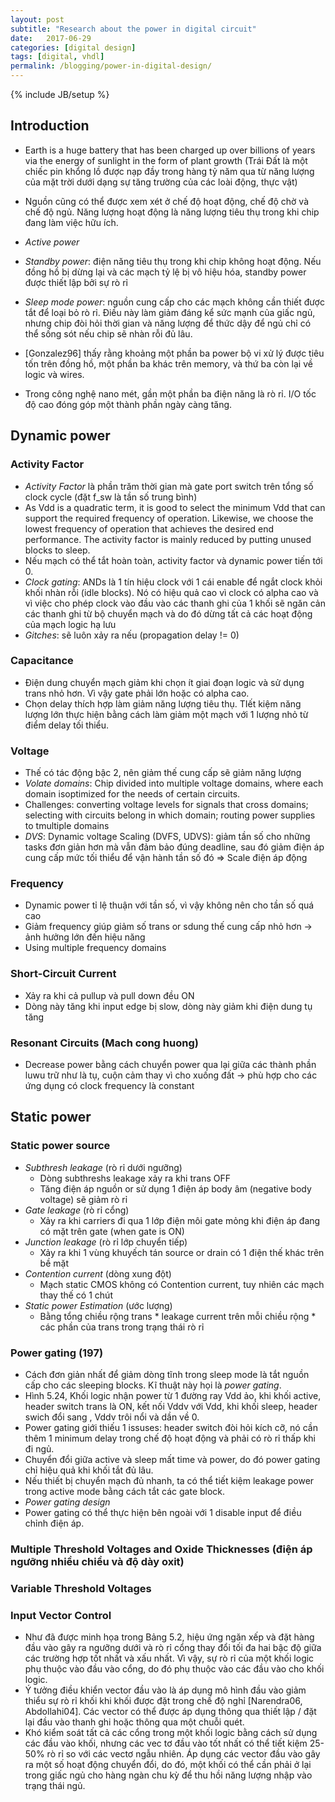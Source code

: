 ```yaml
---
layout: post
subtitle: "Research about the power in digital circuit"
date:   2017-06-29
categories: [digital design]
tags: [digital, vhdl]
permalink: /blogging/power-in-digital-design/
---
```

{% include JB/setup %}

## Introduction
- Earth is a huge battery that has been charged up over billions of years via the energy of sunlight in the form of plant growth (Trái Đất là một chiếc pin khổng lồ được nạp đầy trong hàng tỷ năm qua từ năng lượng của mặt trời dưới dạng sự tăng trường của các loài động, thực vật)
- Nguồn cũng có thể được xem xét ở chế độ hoạt động, chế độ chờ và chế độ ngủ.  Năng lượng hoạt động là năng lượng tiêu thụ trong khi chip đang làm việc hữu
 ích.

- *Active power*
- *Standby power*: điện năng tiêu thụ trong khi chip không hoạt động. Nếu đồng hồ bị dừng lại và các mạch tỷ lệ bị vô hiệu hóa, standby power được thiết lập
  bởi sự rò rỉ
- *Sleep mode power*: nguồn cung cấp cho các mạch không cần thiết được tắt để loại bỏ rò rỉ. Điều này làm giảm đáng kể sức mạnh của giấc ngủ, nhưng chip đòi hỏi thời gian và năng lượng để thức dậy để ngủ chỉ có thể sống sót nếu chip sẽ nhàn rỗi đủ lâu.
- [Gonzalez96] thấy rằng khoảng một phần ba power bộ vi xử lý được tiêu tốn trên đồng hồ, một phần ba khác trên memory, và thứ ba còn lại về logic và wires.
- Trong công nghệ nano mét, gần một phần ba điện năng là rò rỉ. I/O tốc độ cao đóng góp một thành phần ngày càng tăng.

## Dynamic power
### Activity Factor
- *Activity Factor* là phần trăm thời gian mà gate port switch trên tổng số clock cycle (đặt f_sw là tần số trung bình)
- As Vdd is a quadratic term, it is good to select the minimum Vdd that can support the required frequency of operation. Likewise, we choose the lowest frequency of operation that achieves the desired end performance. The activity factor is mainly reduced by putting unused blocks to sleep.
- Nếu mạch có thể tắt hoàn toàn, activity factor và dynamic power tiến tới 0.
- *Clock gating*: ANDs là 1 tín hiệu clock với 1 cái enable để ngắt clock khỏi khối nhàn rỗi (idle blocks). Nó có hiệu quả cao vì clock có alpha cao và vì việc cho phép clock vào đầu vào các thanh ghi của 1 khối sẽ ngăn cản các thanh ghi từ bộ chuyển mạch và do đó dừng tất cả các hoạt động của mạch logic hạ lưu
- *Gitches*: sẽ luôn xảy ra nếu (propagation delay != 0)

### Capacitance
- Điện dung chuyển mạch giảm khi chọn ít giai đoạn logic và sử dụng trans nhỏ hơn. Vì vậy gate phải lớn hoặc có alpha cao.
- Chọn delay thích hợp làm giảm năng lượng tiêu thụ. TIết kiệm năng lượng lớn thực hiện bằng cách làm giảm một mạch với 1 lượng nhỏ từ điểm delay tối thiểu. 

### Voltage
- Thế có tác động bậc 2, nên giảm thế cung cấp sẽ giảm năng lượng
- *Volate domains*:  Chip divided into multiple voltage domains, where each domain isoptimized for the needs of certain circuits.
- Challenges: converting voltage levels for signals that cross domains; selecting with circuits belong in which domain; routing power supplies to tmultiple domains
- *DVS*: Dynamic voltage Scaling (DVFS, UDVS): giảm tần số cho những tasks đơn
  giản hơn mà vẫn đảm bảo đúng deadline, sau đó giảm điện áp cung cấp mức tối
  thiểu để vận hành tần số đó => Scale điện áp động

### Frequency
- Dynamic power tỉ lệ thuận với tần số, vì vậy không nên cho tần số quá cao
- Giảm frequency giúp giảm số trans or sdung thế cung cấp nhỏ hơn -> ảnh hưởng
  lớn đến hiệu năng
- Using multiple frequency domains

### Short-Circuit Current
- Xảy ra khi cả pullup và pull down đều ON
- Dòng này tăng khi input edge bị slow, dòng này giảm khi điện dung tụ tăng

### Resonant Circuits (Mach cong huong)
- Decrease power bằng cách chuyển power qua lại giữa các thành phần luwu trữ như
  là tụ, cuộn cảm thay vì cho xuống đất -> phù hợp cho các ứng dụng có clock
  frequency là constant

## Static power
### Static power source
- *Subthresh leakage* (rò rỉ dưới ngưỡng)
    +  Dòng subthreshs leakage xảy ra khi trans OFF
    + Tăng điện áp nguồn or sử dụng 1 điện áp body âm (negative body voltage) sẽ giảm rò rỉ
- *Gate leakage* (rò rỉ cổng)
    + Xảy ra khi carriers đi qua 1 lớp điện môi gate mỏng khi điện áp đang có mặt trên gate (when gate is ON)
- *Junction leakage* (rò rỉ lớp chuyển tiếp)
    + Xảy ra khi 1 vùng khuyếch tán source or drain có 1 điện thế khác trên bề mặt
- *Contention current* (dòng xung đột)
    + Mạch static CMOS không có Contention current, tuy nhiên các mạch thay thế có 1 chút 
- *Static power Estimation* (ước lượng)
    + Bằng tổng chiều rộng trans * leakage current trên mỗi chiều rộng * các phần của trans trong trạng thái rò rỉ

### Power gating (197)
- Cách đơn giản nhất để giảm dòng tĩnh trong sleep mode là tắt nguồn cấp cho các
  sleeping blocks. Kĩ thuật này họi là *power gating*.
- Hình 5.24, Khối logic nhận power từ 1 đường ray Vdd ảo, khi khối active,
  header switch trans là ON, kết nối Vddv với Vdd, khi khối sleep, header swich
  đổi sang , Vddv trôi nổi và dần về 0.
- Power gating giới thiếu 1 issuses: header switch đòi hỏi kích cỡ, nó cần thêm
  1 minimum delay trong chế độ hoạt động và phải có rò rỉ thấp khi đi ngủ.
- Chuyển đổi giữa active và sleep mất time và power, do đó power gating chỉ hiệu
  quả khi khối tắt đủ lâu.
- Nếu thiết bị chuyển mạch đủ nhanh, ta có thể tiết kiệm leakage power trong
  active mode bằng cách tắt các gate block.
- *Power gating design*
- Power gating có thể thực hiện bên ngoài với 1 disable input để điều chỉnh điện áp.

### Multiple Threshold Voltages and Oxide Thicknesses (điện áp ngưỡng nhiều chiều và độ dày oxit)

### Variable Threshold Voltages

### Input Vector Control
- Như đã được minh họa trong Bảng 5.2, hiệu ứng ngăn xếp và đặt hàng đầu vào gây
  ra ngưỡng dưới và rò rỉ cổng thay đổi tối đa hai bậc độ giữa các trường hợp
  tốt nhất và xấu nhất. Vì vậy, sự rò rỉ của một khối logic phụ thuộc vào đầu
  vào cổng, do đó phụ thuộc vào các đầu vào cho khối logic. 
- Ý tưởng điều khiển vector đầu vào là áp dụng mô hình đầu vào giảm thiểu sự rò rỉ khối khi khối
  được đặt trong chế độ nghỉ [Narendra06, Abdollahi04]. Các vector có thể được
  áp dụng thông qua thiết lập / đặt lại đầu vào thanh ghi hoặc thông qua một chuỗi
  quét.
- Khó kiểm soát tất cả các cổng trong một khối logic bằng cách sử dụng các
  đầu vào khối, nhưng các vec tơ đầu vào tốt nhất có thể tiết kiệm 25-50% rò rỉ
  so với các vectơ ngẫu nhiên. Áp dụng các vector đầu vào gây ra một số hoạt
  động chuyển đổi, do đó, một khối có thể cần phải ở lại trong giấc ngủ cho hàng
  ngàn chu kỳ để thu hồi năng lượng nhập vào trạng thái ngủ.

